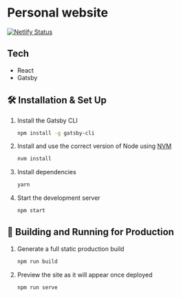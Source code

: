 # Personal website

[![Netlify Status](https://api.netlify.com/api/v1/badges/4c235aac-e1e8-42a5-b97a-6036b49c323a/deploy-status)](https://app.netlify.com/sites/theankitsingh/deploys)

## Tech

- React
- Gatsby

## 🛠 Installation & Set Up

1. Install the Gatsby CLI

   ```sh
   npm install -g gatsby-cli
   ```

2. Install and use the correct version of Node using [NVM](https://github.com/nvm-sh/nvm)

   ```sh
   nvm install
   ```

3. Install dependencies

   ```sh
   yarn
   ```

4. Start the development server

   ```sh
   npm start
   ```

## 🚀 Building and Running for Production

1. Generate a full static production build

   ```sh
   npm run build
   ```

1. Preview the site as it will appear once deployed

   ```sh
   npm run serve
   ```
